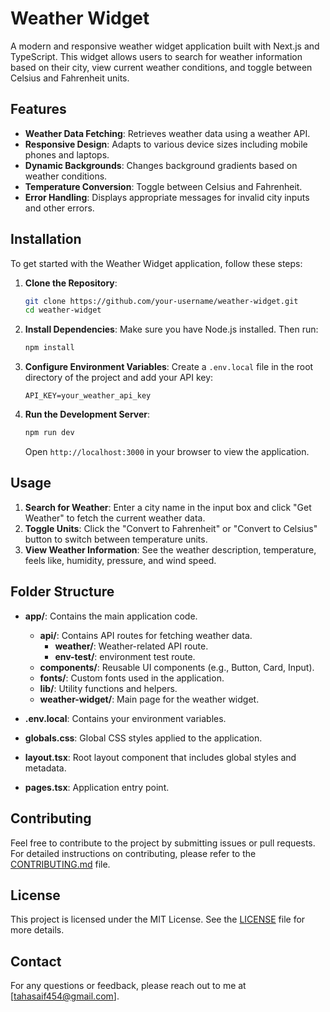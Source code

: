 # Weather Widget

A modern and responsive weather widget application built with Next.js and TypeScript. This widget allows users to search for weather information based on their city, view current weather conditions, and toggle between Celsius and Fahrenheit units.

## Features

- **Weather Data Fetching**: Retrieves weather data using a weather API.
- **Responsive Design**: Adapts to various device sizes including mobile phones and laptops.
- **Dynamic Backgrounds**: Changes background gradients based on weather conditions.
- **Temperature Conversion**: Toggle between Celsius and Fahrenheit.
- **Error Handling**: Displays appropriate messages for invalid city inputs and other errors.

## Installation

To get started with the Weather Widget application, follow these steps:

1. **Clone the Repository**:
   ```bash
   git clone https://github.com/your-username/weather-widget.git
   cd weather-widget
   ```

2. **Install Dependencies**:
   Make sure you have Node.js installed. Then run:
   ```bash
   npm install
   ```

3. **Configure Environment Variables**:
   Create a `.env.local` file in the root directory of the project and add your API key:
   ```env
   API_KEY=your_weather_api_key
   ```

4. **Run the Development Server**:
   ```bash
   npm run dev
   ```
   Open `http://localhost:3000` in your browser to view the application.

## Usage

1. **Search for Weather**: Enter a city name in the input box and click "Get Weather" to fetch the current weather data.
2. **Toggle Units**: Click the "Convert to Fahrenheit" or "Convert to Celsius" button to switch between temperature units.
3. **View Weather Information**: See the weather description, temperature, feels like, humidity, pressure, and wind speed.

## Folder Structure

- **app/**: Contains the main application code.
  - **api/**: Contains API routes for fetching weather data.
    - **weather/**: Weather-related API route.
    - **env-test/**:  environment test route.
  - **components/**: Reusable UI components (e.g., Button, Card, Input).
  - **fonts/**: Custom fonts used in the application.
  - **lib/**: Utility functions and helpers.
  - **weather-widget/**: Main page for the weather widget.

- **.env.local**: Contains your environment variables.

- **globals.css**: Global CSS styles applied to the application.

- **layout.tsx**: Root layout component that includes global styles and metadata.

- **pages.tsx**: Application entry point.

## Contributing

Feel free to contribute to the project by submitting issues or pull requests. For detailed instructions on contributing, please refer to the [CONTRIBUTING.md](CONTRIBUTING.md) file.

## License

This project is licensed under the MIT License. See the [LICENSE](LICENSE) file for more details.

## Contact

For any questions or feedback, please reach out to me at [tahasaif454@gmail.com].
